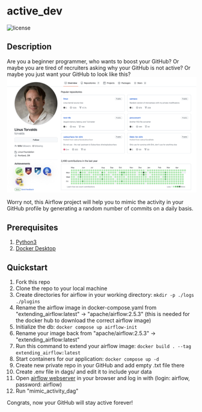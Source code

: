 # active_dev
![license](https://img.shields.io/badge/license-GPL--3.0-orange)
## Description
Are you a beginner programmer, who wants to boost your GitHub? 
Or maybe you are tired of recruiters asking why your GitHub is not active? 
Or maybe you just want your GitHub to look like this?
![alt text](other/linus_gh.png)

Worry not, this Airflow project will help you to mimic the activity in your GitHub profile by generating a random number of commits on a daily basis.

## Prerequisites
1. [Python3](https://www.python.org/downloads/)
2. [Docker Desktop](https://www.docker.com/products/docker-desktop/)

## Quickstart
1. Fork this repo
2. Clone the repo to your local machine
3. Create directories for airflow in your working directory:
`mkdir -p ./logs ./plugins`
4. Rename the airflow image in docker-compose.yaml from "extending_airflow:latest" -> "apache/airflow:2.5.3" (this is needed for the docker hub to download the correct airflow image)
5. Initialize the db:
`docker compose up airflow-init`
6. Rename your image back from "apache/airflow:2.5.3" -> "extending_airflow:latest"
6. Run this command to extend your airflow image:
`docker build . --tag extending_airflow:latest`
10. Start containers for our application:
`docker compose up -d`
10. Create new private repo in your GitHub and add empty .txt file there
11. Create .env file in dags/ and edit it to include your data
12. Open [airflow webserver](http://localhost:8080/home) in your browser and log in with (login: airflow, password: airflow)
13. Run "mimic_activity_dag"

Congrats, now your GitHub will stay active forever!